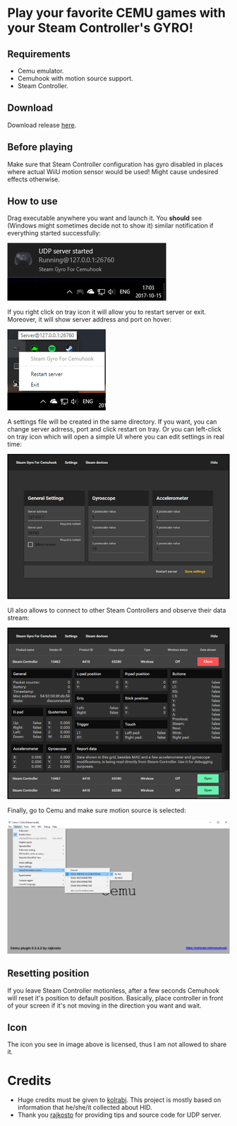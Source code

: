 # Play your favorite CEMU games with your Steam Controller's GYRO!

## Requirements

* Cemu emulator.
* Cemuhook with motion source support.
* Steam Controller.

## Download

Download release [here](https://github.com/FrogTheFrog/steam-gyro-for-cemuhook/releases).

## Before playing  

Make sure that Steam Controller configuration has gyro disabled in places where actual WiiU motion sensor would be used! Might cause undesired effects otherwise.

## How to use

Drag executable anywhere you want and launch it. You **should** see (Windows might sometimes decide not to show it) similar notification if everything started successfully:

![notification-example](./assets/notification-example.png "Notification example")

If you right click on tray icon it will allow you to restart server or exit. Moreover, it will show server address and port on hover:

![tray-example](./assets/tray.png "Tray example")

A settings file will be created in the same directory. If you want, you can change server adrress, port and click restart on tray. Or you can left-click on tray icon which will open a simple UI where you can edit settings in real time:

![ui-settings](./assets/ui-settings.png "UI-settings example")

UI also allows to connect to other Steam Controllers and observe their data stream:

![ui-devices](./assets/ui-devices.png "UI-devices example")

Finally, go to Cemu and make sure motion source is selected:

![cemu-example](./assets/cemu-example.png "Cemu example")

## Resetting position

If you leave Steam Controller motionless, after a few seconds Cemuhook will reset it's position to default position. Basically, place controller in front of your screen if it's not moving in the direction you want and wait.

## Icon

The icon you see in image above is licensed, thus I am not allowed to share it.

# Credits

* Huge credits must be given to [kolrabi](https://github.com/kolrabi/steamcontroller). This project is mostly based on information that he/she/it collected about HID.
* Thank you [rajkosto](https://github.com/rajkosto/DS4Windows) for providing tips and source code for UDP server.

